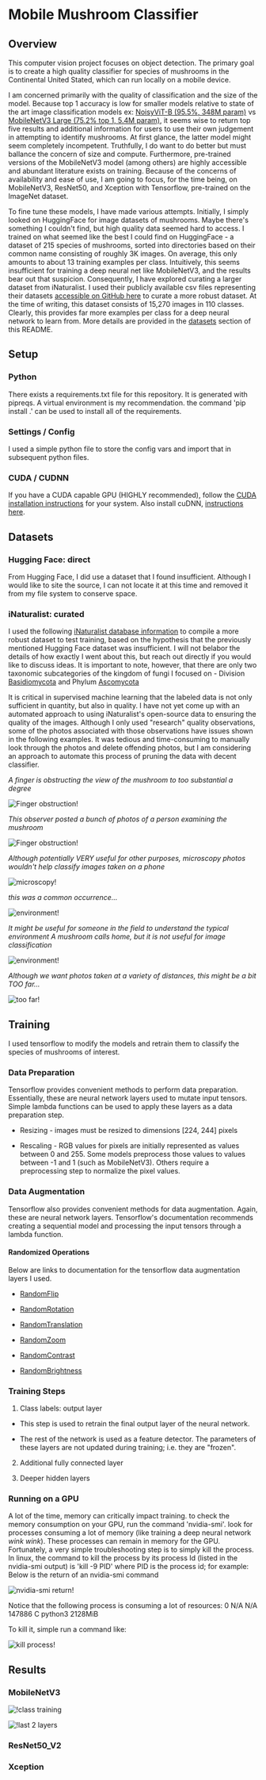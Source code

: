 # Mobile Mushroom Classifier

## Overview
This computer vision project focuses on object detection. The primary goal is to create a high quality classifier for species of mushrooms in the Continental United Stated, which can run locally on a mobile device. 

I am concerned primarily with the quality of classification and the size of the model. Because top 1 accuracy is low for smaller models relative to state of the art image classification models ex: [NoisyViT-B (95.5%, 348M param)](https://paperswithcode.com/sota/image-classification-on-imagenet) vs [MobileNetV3 Large (75.2% top 1, 5.4M param)](https://paperswithcode.com/paper/searching-for-mobilenetv3), it seems wise to return top five results and additional information for users to use their own judgement in attempting to identify mushrooms. At first glance, the latter model might seem completely incompetent. Truthfully, I do want to do better but must ballance the concern of size and compute. Furthermore, pre-trained versions of the MobileNetV3 model (among others) are highly accessible and abundant literature exists on training. Because of the concerns of availability and ease of use, I am going to focus, for the time being, on MobileNetV3, ResNet50, and Xception with Tensorflow, pre-trained on the ImageNet dataset. 

To fine tune these models, I have made various attempts. Initially, I simply looked on HuggingFace for image datasets of mushrooms. Maybe there's something I couldn't find, but high quality data seemed hard to access. I trained on what seemed like the best I could find on HuggingFace - a dataset of 215 species of mushrooms, sorted into directories based on their common name consisting of roughly 3K images. On average, this only amounts to about 13 training examples per class. Intuitively, this seems insufficient for training a deep neural net like MobileNetV3, and the results bear out that suspicion. Consequently, I have explored curating a larger dataset from iNaturalist. I used their publicly available csv files representing their datasets [accessible on GitHub here](https://github.com/inaturalist/inaturalist-open-data/tree/main) to curate a more robust dataset. At the time of writing, this dataset consists of 15,270 images in 110 classes. Clearly, this provides far more examples per class for a deep neural network to learn from. More details are provided in the [datasets](#Datasets) section of this README.

## Setup

### Python

There exists a requirements.txt file for this repository. It is generated with pipreqs. A virtual environment is my recommendation. the command 'pip install .' can be used to install all of the requirements.

### Settings / Config

I used a simple python file to store the config vars and import that in subsequent python files.

### CUDA / CUDNN

If you have a CUDA capable GPU (HIGHLY recommended), follow the [CUDA installation instructions](https://docs.nvidia.com/cuda/cuda-quick-start-guide/) for your system. Also install cuDNN, [instructions here](https://docs.nvidia.com/deeplearning/cudnn/archives/cudnn-860/install-guide/index.html).

## Datasets

### Hugging Face: direct

From Hugging Face, I did use a dataset that I found insufficient. Although I would like to site the source, I can not locate it at this time and removed it from my file system to conserve space.

### iNaturalist: curated

I used the following [iNaturalist database information](https://github.com/inaturalist/inaturalist-open-data/tree/main) to compile a more robust dataset to test training, based on the hypothesis that the previously mentioned Hugging Face dataset was insufficient. I will not belabor the details of how exactly I went about this, but reach out directly if you would like to discuss ideas. It is important to note, however, that there are only two taxonomic subcategories of the kingdom of fungi I focused on - Division [Basidiomycota](https://en.wikipedia.org/wiki/Basidiomycota) and Phylum [Ascomycota](https://en.wikipedia.org/wiki/Ascomycota)

It is critical in supervised machine learning that the labeled data is not only sufficient in quantity, but also in quality. I have not yet come up with an automated approach to using iNaturalist's open-source data to ensuring the quality of the images. Although I only used "research" quality observations, some of the photos associated with those observations have issues shown in the following examples. It was tedious and time-consuming to manually look through the photos and delete offending photos, but I am considering an approach to automate this process of pruning the data with decent classifier.

*A finger is obstructing the view of the mushroom to too substantial a degree*

![Finger obstruction!](/assets/photos/meh_photos/finger.jpg)

*This observer posted a bunch of photos of a person examining the mushroom*

![Finger obstruction!](/assets/photos/meh_photos/dataset_corruption.png)

*Although potentially VERY useful for other purposes, microscopy photos wouldn't help classify images taken on a phone*

![microscopy!](/assets/photos/meh_photos/microsopy.jpg)

*this was a common occurrence...*

![environment!](/assets/photos/meh_photos/too_many_scenery.png)

*It might be useful for someone in the field to understand the typical environment A mushroom calls home, but it is not useful for image classification*

![environment!](/assets/photos/meh_photos/scenery.jpg)

*Although we want photos taken at a variety of distances, this might be a bit TOO far...*

![too far!](/assets/photos/meh_photos/too_far.jpg)

## Training

I used tensorflow to modify the models and retrain them to classify the species of mushrooms of interest. 

### Data Preparation

Tensorflow provides convenient methods to perform data preparation. Essentially, these are neural network layers used to mutate input tensors. Simple lambda functions can be used to apply these layers as a data preparation step.  

- Resizing - images must be resized to dimensions [224, 244] pixels

- Rescaling - RGB values for pixels are initially represented as values between 0 and 255. Some models preprocess those values to values between -1 and 1 (such as MobileNetV3). Others require a preprocessing step to normalize the pixel values. 

### Data Augmentation

Tensorflow also provides convenient methods for data augmentation. Again, these are neural network layers. Tensorflow's documentation recommends creating a sequential model and processing the input tensors through a lambda function.

#### Randomized Operations

Below are links to documentation for the tensorflow data augmentation layers I used.

- [RandomFlip](https://www.tensorflow.org/api_docs/python/tf/keras/layers/RandomFlip)

- [RandomRotation](https://www.tensorflow.org/api_docs/python/tf/keras/layers/RandomRotation)

- [RandomTranslation](https://www.tensorflow.org/api_docs/python/tf/keras/layers/RandomTranslation)

- [RandomZoom](https://www.tensorflow.org/api_docs/python/tf/keras/layers/RandomZoom)

- [RandomContrast](https://www.tensorflow.org/api_docs/python/tf/keras/layers/RandomContrast)

- [RandomBrightness](https://www.tensorflow.org/api_docs/python/tf/keras/layers/RandomBrightness)

### Training Steps

1. Class labels: output layer

- This step is used to retrain the final output layer of the neural network.

- The rest of the network is used as a feature detector. The parameters of these layers are not updated during training; i.e. they are "frozen".

2. Additional fully connected layer



3. Deeper hidden layers 

### Running on a GPU

A lot of the time, memory can critically impact training. to check the memory consumption on your GPU, run the command 'nvidia-smi'. look for processes consuming a lot of memory (like training a deep neural network *wink wink*). These processes can remain in memory for the GPU. Fortunately, a very simple troubleshooting step is to simply kill the process. In linux, the command to kill the process by its process Id (listed in the nvidia-smi output) is 'kill -9 PID' where PID is the process id; for example:
Below is the return of an nvidia-smi command

![nvidia-smi return!](/assets/photos/smi_return.png)

Notice that the following process is consuming a lot of resources:
 0   N/A  N/A    147886      C   python3                                      2128MiB 

To kill it, simple run a command like:

![kill process!](/assets/photos/kill_cmd.png)

## Results

### MobileNetV3

![!class training](/assets/photos/training_performance/mobileCelia_0_0_1_MobileNetV3_category_training_lr=1e-3.png)

![!last 2 layers](assets/photos/training_performance/mobileCelia_0_0_1_MobileNetV3_last_2_layers:_lr=1e-4.png)

### ResNet50_V2


### Xception